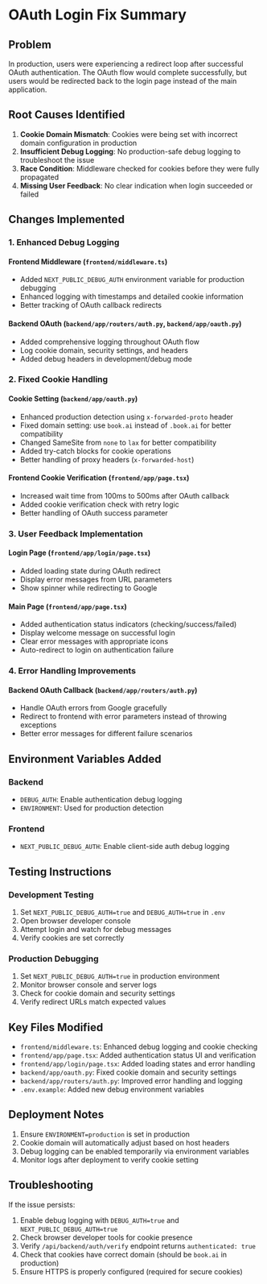 # OAuth Login Fix Summary

## Problem
In production, users were experiencing a redirect loop after successful OAuth authentication. The OAuth flow would complete successfully, but users would be redirected back to the login page instead of the main application.

## Root Causes Identified

1. **Cookie Domain Mismatch**: Cookies were being set with incorrect domain configuration in production
2. **Insufficient Debug Logging**: No production-safe debug logging to troubleshoot the issue
3. **Race Condition**: Middleware checked for cookies before they were fully propagated
4. **Missing User Feedback**: No clear indication when login succeeded or failed

## Changes Implemented

### 1. Enhanced Debug Logging

#### Frontend Middleware (`frontend/middleware.ts`)
- Added `NEXT_PUBLIC_DEBUG_AUTH` environment variable for production debugging
- Enhanced logging with timestamps and detailed cookie information
- Better tracking of OAuth callback redirects

#### Backend OAuth (`backend/app/routers/auth.py`, `backend/app/oauth.py`)
- Added comprehensive logging throughout OAuth flow
- Log cookie domain, security settings, and headers
- Added debug headers in development/debug mode

### 2. Fixed Cookie Handling

#### Cookie Setting (`backend/app/oauth.py`)
- Enhanced production detection using `x-forwarded-proto` header
- Fixed domain setting: use `book.ai` instead of `.book.ai` for better compatibility
- Changed SameSite from `none` to `lax` for better compatibility
- Added try-catch blocks for cookie operations
- Better handling of proxy headers (`x-forwarded-host`)

#### Frontend Cookie Verification (`frontend/app/page.tsx`)
- Increased wait time from 100ms to 500ms after OAuth callback
- Added cookie verification check with retry logic
- Better handling of OAuth success parameter

### 3. User Feedback Implementation

#### Login Page (`frontend/app/login/page.tsx`)
- Added loading state during OAuth redirect
- Display error messages from URL parameters
- Show spinner while redirecting to Google

#### Main Page (`frontend/app/page.tsx`)
- Added authentication status indicators (checking/success/failed)
- Display welcome message on successful login
- Clear error messages with appropriate icons
- Auto-redirect to login on authentication failure

### 4. Error Handling Improvements

#### Backend OAuth Callback (`backend/app/routers/auth.py`)
- Handle OAuth errors from Google gracefully
- Redirect to frontend with error parameters instead of throwing exceptions
- Better error messages for different failure scenarios

## Environment Variables Added

### Backend
- `DEBUG_AUTH`: Enable authentication debug logging
- `ENVIRONMENT`: Used for production detection

### Frontend
- `NEXT_PUBLIC_DEBUG_AUTH`: Enable client-side auth debug logging

## Testing Instructions

### Development Testing
1. Set `NEXT_PUBLIC_DEBUG_AUTH=true` and `DEBUG_AUTH=true` in `.env`
2. Open browser developer console
3. Attempt login and watch for debug messages
4. Verify cookies are set correctly

### Production Debugging
1. Set `NEXT_PUBLIC_DEBUG_AUTH=true` in production environment
2. Monitor browser console and server logs
3. Check for cookie domain and security settings
4. Verify redirect URLs match expected values

## Key Files Modified

- `frontend/middleware.ts`: Enhanced debug logging and cookie checking
- `frontend/app/page.tsx`: Added authentication status UI and verification
- `frontend/app/login/page.tsx`: Added loading states and error handling
- `backend/app/oauth.py`: Fixed cookie domain and security settings
- `backend/app/routers/auth.py`: Improved error handling and logging
- `.env.example`: Added new debug environment variables

## Deployment Notes

1. Ensure `ENVIRONMENT=production` is set in production
2. Cookie domain will automatically adjust based on host headers
3. Debug logging can be enabled temporarily via environment variables
4. Monitor logs after deployment to verify cookie setting

## Troubleshooting

If the issue persists:
1. Enable debug logging with `DEBUG_AUTH=true` and `NEXT_PUBLIC_DEBUG_AUTH=true`
2. Check browser developer tools for cookie presence
3. Verify `/api/backend/auth/verify` endpoint returns `authenticated: true`
4. Check that cookies have correct domain (should be `book.ai` in production)
5. Ensure HTTPS is properly configured (required for secure cookies)